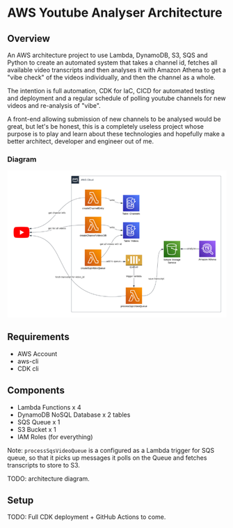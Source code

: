 # AWS Youtube Analyser Architecture

## Overview

An AWS architecture project to use Lambda, DynamoDB, S3, SQS and Python to create an automated system that takes a channel id, fetches all available video transcripts and then analyses it with Amazon Athena to get a "vibe check" of the videos individually, and then the channel as a whole.

The intention is full automation, CDK for IaC, CICD for automated testing and deployment and a regular schedule of polling youtube channels for new videos and re-analysis of "vibe".

A front-end allowing submission of new channels to be analysed would be great, but let's be honest, this is a completely useless project whose purpose is to play and learn about these technologies and hopefully make a better architect, developer and engineer out of me.

### Diagram

![diagram](docs/image/diagram.png)

## Requirements

* AWS Account
* aws-cli
* CDK cli

## Components

* Lambda Functions x 4
* DynamoDB NoSQL Database x 2 tables
* SQS Queue x 1
* S3 Bucket x 1
* IAM Roles (for everything)

Note: `processSqsVideoQueue` is a configured as a Lambda trigger for SQS queue, so that it picks up messages it polls on the Queue and fetches transcripts to store to S3.

TODO: architecture diagram.

## Setup

TODO: Full CDK deployment + GitHub Actions to come.
